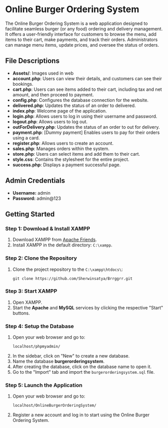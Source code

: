 # Online Burger Ordering System

The Online Burger Ordering System is a web application designed to facilitate seamless burger (or any food) ordering and delivery management. It offers a user-friendly interface for customers to browse the menu, add items to their cart, make payments, and track their orders. Administrators can manage menu items, update prices, and oversee the status of orders.


## File Descriptions

- **Assets/**: Images used in web
- **account.php**: Users can view their details, and customers can see their bookings.
- **cart.php**: Users can see items added to their cart, including tax and net amount, and then proceed to payment.
- **config.php**: Configures the database connection for the website.
- **delivered.php**: Updates the status of an order to delivered.
- **index.php**: Welcome page of the application.
- **login.php**: Allows users to log in using their username and password.
- **logout.php**: Allows users to log out.
- **outForDelivery.php**: Updates the status of an order to out for delivery.
- **payment.php**: [Dummy payment] Enables users to pay for their orders using a card.
- **register.php**: Allows users to create an account.
- **sales.php**: Manages orders within the system.
- **store.php**: Users can select items and add them to their cart.
- **style.css**: Contains the stylesheet for the entire project.
- **success.php**: Displays a payment successful page.

## Admin Credentials

- **Username:** admin
- **Password:** admin@123

## Getting Started

### Step 1: Download & Install XAMPP

1. Download XAMPP from [Apache Friends](https://www.apachefriends.org/).
2. Install XAMPP in the default directory: `C:\xampp`.

### Step 2: Clone the Repository

1. Clone the project repository to the `C:\xampp\htdocs\`:
    ```
    git clone https://github.com/Sherwinsatya/Brrggrr.git
    ```

### Step 3: Start XAMPP

1. Open XAMPP.
2. Start the **Apache** and **MySQL** services by clicking the respective "Start" buttons.

### Step 4: Setup the Database

1. Open your web browser and go to:
    ```
    localhost/phpmyadmin/
    ```
2. In the sidebar, click on "New" to create a new database.
3. Name the database **burgerorderingsystem**.
4. After creating the database, click on the database name to open it.
5. Go to the "Import" tab and import the `burgerorderingsystem.sql` file.

### Step 5: Launch the Application

1. Open your web browser and go to:
    ```
    localhost/OnlineBurgerOrderingSystem/
    ```
2. Register a new account and log in to start using the Online Burger Ordering System.

